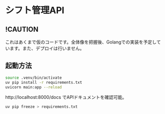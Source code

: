 # シフト管理API
## !CAUTION
これはあくまで仮のコードです。全体像を把握後、Golangでの実装を予定しています。また、デプロイは行いません。


## 起動方法
```bash
source .venv/bin/activate
uv pip install -r requirements.txt
uvicorn main:app --reload
```
http://localhost:8000/docs でAPIドキュメントを確認可能。


```bash
uv pip freeze > requirements.txt
```